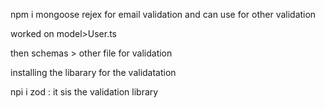 npm i mongoose
rejex for email validation and can use for other validation


worked on model>User.ts

then schemas > other file for validation

installing the libarary for the validatation

npi i zod : it sis the validation library
